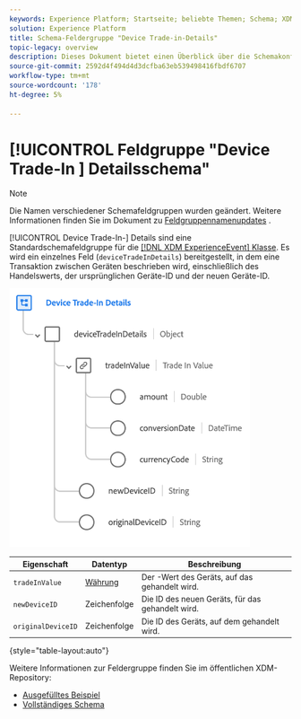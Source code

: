 ```yaml
---
keywords: Experience Platform; Startseite; beliebte Themen; Schema; XDM; ExperienceEvent; Felder; Schemas; Schemas; Schema-Design; Feldergruppe; Feldergruppe; Gerät; Handel; Handel; Handel; Handel in;
solution: Experience Platform
title: Schema-Feldergruppe "Device Trade-in-Details"
topic-legacy: overview
description: Dieses Dokument bietet einen Überblick über die Schemakonferenz für das Schema "Device Trade-In Details".
source-git-commit: 2592d4f494d4d3dcfba63eb539498416fbdf6707
workflow-type: tm+mt
source-wordcount: '178'
ht-degree: 5%

---
```


# [!UICONTROL Feldgruppe &quot;Device Trade-In ] Detailsschema&quot;

>[!NOTE]
>
>Die Namen verschiedener Schemafeldgruppen wurden geändert. Weitere Informationen finden Sie im Dokument zu [Feldgruppennamenupdates](../name-updates.md) .

[!UICONTROL Device Trade-In-] Details sind eine Standardschemafeldgruppe für die  [[!DNL XDM ExperienceEvent] Klasse](../../classes/experienceevent.md). Es wird ein einzelnes Feld (`deviceTradeInDetails`) bereitgestellt, in dem eine Transaktion zwischen Geräten beschrieben wird, einschließlich des Handelswerts, der ursprünglichen Geräte-ID und der neuen Geräte-ID.

![Struktur der Details zum Geräteaustausch](../../images/field-groups/device-trade-in-details.png)

| Eigenschaft | Datentyp | Beschreibung |
| --- | --- | --- |
| `tradeInValue` | [Währung](../../data-types/currency.md) | Der -Wert des Geräts, auf das gehandelt wird. |
| `newDeviceID` | Zeichenfolge | Die ID des neuen Geräts, für das gehandelt wird. |
| `originalDeviceID` | Zeichenfolge | Die ID des Geräts, auf dem gehandelt wird. |

{style=&quot;table-layout:auto&quot;}

Weitere Informationen zur Feldergruppe finden Sie im öffentlichen XDM-Repository:

* [Ausgefülltes Beispiel](https://github.com/adobe/xdm/blob/master/components/fieldgroups/experience-event/industry-verticals/experienceevent-device-trade-in-details.example.1.json)
* [Vollständiges Schema](https://github.com/adobe/xdm/blob/master/components/fieldgroups/experience-event/industry-verticals/experienceevent-device-trade-in-details.schema.json)
